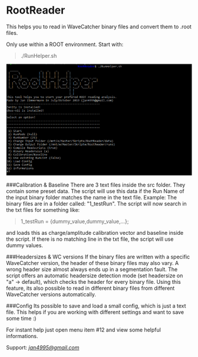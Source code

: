 # RootReader

This helps you to read in WaveCatcher binary files and convert them to .root files.

Only use within a ROOT environment.
Start with:
> ./RunHelper.sh

![Demo](demo.PNG)

###Calibration & Baseline
There are 3 text files inside the src folder. They contain some preset data. The script will use this data if the Run Name of the input binary folder matches the name in the text file.
Example: The binary files are in a folder called: "1_testRun". The script will now search in the txt files for something like:
> 1_testRun = {dummy_value,dummy_value,...};

and loads this as charge/amplitude calibration vector and baseline inside the script. If there is no matching line in the txt file, the script will use dummy values.

###Headersizes & WC versions
If the binary files are written with a specific WaveCatcher version, the header of these binary files may also vary. A wrong header size almost always ends up in a segmentation fault.
The script offers an automatic headersize detection mode (set headersize on "a" -> default), which checks the header for every binary file. 
Using this feature, its also possible to read in different binary files from different WaveCatcher versions automatically.

###Config
Its possible to save and load a small config, which is just a text file. This helps if you are working with different settings and want to save some time :)

For instant help just open menu item #12 and view some helpful informations.

Support: *jan4995@gmail.com*
